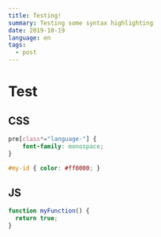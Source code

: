 ```yaml
---
title: Testing!
summary: Testing some syntax highlighting
date: 2019-10-19
language: en
tags:
  - post
---
```


# Test

## CSS

``` css
pre[class*="language-"] {
	font-family: monospace;
}

#my-id { color: #ff0000; }
```

## JS

``` js
function myFunction() {
  return true;
}
```